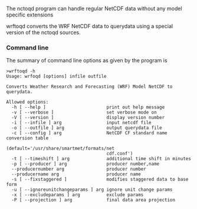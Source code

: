 The nctoqd program can handle regular NetCDF data without any model specific extensions

wrftoqd converts the WRF NetCDF data to querydata using a special version of the nctoqd sources.

### Command line

The summary of command line options as given by the program is

    >wrftoqd -h
    Usage: wrfoqd [options] infile outfile
 
    Converts Weather Research and Forecasting (WRF) Model NetCDF to querydata.
 
    Allowed options:
      -h [ --help ]                       print out help message
      -v [ --verbose ]                    set verbose mode on
      -V [ --version ]                    display version number
      -i [ --infile ] arg                 input netcdf file
      -o [ --outfile ] arg                output querydata file
      -c [ --config ] arg                 NetCDF CF standard name conversion table
                                          (default='/usr/share/smartmet/formats/net
                                          cdf.conf')
      -t [ --timeshift ] arg              additional time shift in minutes
      -p [ --producer ] arg               producer number,name
      --producernumber arg                producer number
      --producername arg                  producer name
      -s [ --fixstaggered ]               modifies staggered data to base form
      -u [ --ignoreunitchangeparams ] arg ignore unit change params
      -x [ --excludeparams ] arg          exclude params
      -P [ --projection ] arg             final data area projection
